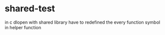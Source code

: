 # shared-test
in c dlopen with shared library have to redefined the every function symbol in helper function
